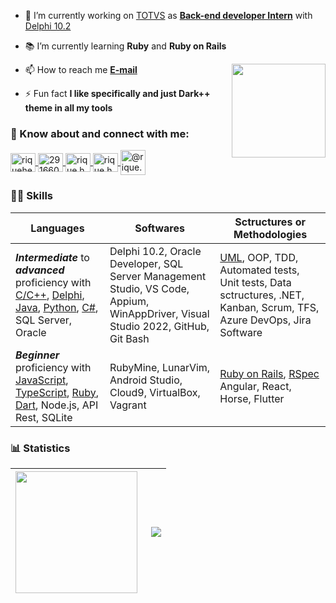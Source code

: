 <!--
![nodejs-seeklogo com](https://user-images.githubusercontent.com/72718207/173165044-03e11168-28ff-4fef-b6f3-bdcf6ef0e97d.svg)
![Oracle_Corporation-Logo wine](https://user-images.githubusercontent.com/72718207/173165141-3efa2696-8ee0-4d05-bb92-1bf3996f4729.svg)
![icons8-microsoft-sql-server-480](https://user-images.githubusercontent.com/72718207/173164942-3c9de351-410a-4f26-9df6-800ab7469157.svg)
![download-icon-typescript+plain-1324760574122087083_0](https://user-images.githubusercontent.com/72718207/173623517-b4876ba9-bee2-4b12-bc76-50397998a2d2.svg)
![atlassian_jira_logo_icon_170511](https://user-images.githubusercontent.com/72718207/174226117-84d3df0f-4c5c-4561-b822-47fc9a3e8abb.svg)
![elixir_lang_logo_icon_169207](https://user-images.githubusercontent.com/72718207/175756991-0de093d2-5215-467a-9abc-21bf130a2815.svg)
![rubymine-seeklogo com](https://user-images.githubusercontent.com/72718207/176729270-3f4916ef-a3fe-4acc-a8ba-3683a7226516.svg)
![Instagram_logo_2016 svg](https://user-images.githubusercontent.com/72718207/189485189-354ad816-d36b-43f6-b5d1-f8bc9bf8e911.png)

-->

- 🔧 I’m currently working on [TOTVS](https://www.totvs.com) as [**Back-end developer Intern**](https://www.linkedin.com/in/riquehen) with [Delphi 10.2](https://github.com/henrique-souza?tab=repositories&q=&type=&language=pascal&sort=)

- 📚 I’m currently learning **Ruby** and **Ruby on Rails**

<!-- Imagem -->
<img align="right" height="150" src="https://i.ibb.co/PhDHQB5/Rodriguez-Typing-At-Desk.gif"/>

- 📫 How to reach me **[E-mail](mailto:h.s.s_henrique@hotmail.com)**

- ⚡ Fun fact **I like specifically and just Dark++ theme in all my tools**

<h3 align="left"> 💬 Know about and connect with me:</h3>
<p>
  <!-- Linkedin -->
  <a href="https://linkedin.com/in/riquehen" target="blank">
    <img align="center" src="https://raw.githubusercontent.com/rahuldkjain/github-profile-readme-generator/master/src/images/icons/Social/linked-in-alt.svg" alt="riquehen" height="30" width="40"/>
  </a>
  <!-- StackOverflow -->
  <a href="https://pt.stackoverflow.com/users/291660/henrique-souza" target="blank">
    <img align="center" src="https://raw.githubusercontent.com/rahuldkjain/github-profile-readme-generator/master/src/images/icons/Social/stack-overflow.svg" alt="291660" height="30" width="40"/>
  </a>
  <a href="https://instagram.com/rique.hen" target="blank">
    <img align="center" src="https://raw.githubusercontent.com/rahuldkjain/github-profile-readme-generator/master/src/images/icons/Social/instagram.svg" alt="rique.hen" height="30" width="40" />
  </a>
  <!-- MS Learn -->
  <a href="https://docs.microsoft.com/pt-br/users/henrique-souza-8745/" target="blank">
    <img align="center" src="https://upload.wikimedia.org/wikipedia/commons/4/44/Microsoft_logo.svg" alt="rique.hen" title="Microsoft Learn" height="30" width="40" />
  </a>
  <!-- Instagram -->
  <a href="https://www.instagram.com/rique.hen/" target="_blank">
    <img align="center" src="https://upload.wikimedia.org/wikipedia/commons/e/e7/Instagram_logo_2016.svg" alt="@rique.hen" height="40" width="40" />
  </a>
</p>
<!-- Go Rails https://gorails.com/users/64010 -->

### 🧙‍♂️ Skills

| Languages  | Softwares | Sctructures or Methodologies |
| ------------- | ------------- | ------------ |
| **_Intermediate_** to **_advanced_** proficiency with [C/C++](https://github.com/henrique-souza?tab=repositories&q=&type=&language=c&sort=), [Delphi](https://github.com/henrique-souza?tab=repositories&q=&type=&language=pascal&sort=), [Java](https://github.com/henrique-souza?tab=repositories&q=&type=&language=java&sort=), [Python](https://github.com/henrique-souza?tab=repositories&q=&type=&language=python&sort=), [C#](https://github.com/henrique-souza?tab=repositories&q=&type=&language=c%23&sort=), SQL Server, Oracle | Delphi 10.2, Oracle Developer, SQL Server Management Studio, VS Code, Appium, WinAppDriver, Visual Studio 2022, GitHub, Git Bash  | [UML](https://github.com/henrique-souza/uml_exercises), OOP, TDD, Automated tests, Unit tests, Data sctructures, .NET, Kanban, Scrum, TFS, Azure DevOps, Jira Software |
| **_Beginner_** proficiency with [JavaScript](https://github.com/henrique-souza?tab=repositories&q=&type=&language=javascript&sort=), [TypeScript](https://github.com/henrique-souza?tab=repositories&q=&type=&language=typescript&sort=), [Ruby](https://github.com/henrique-souza?tab=repositories&q=&type=&language=ruby&sort=), [Dart](https://github.com/henrique-souza?tab=repositories&q=&type=&language=dart&sort=), Node.js, API Rest, SQLite | RubyMine, LunarVim, Android Studio, Cloud9, VirtualBox, Vagrant | [Ruby on Rails](https://github.com/henrique-souza?tab=repositories&q=&type=&language=ruby&sort=), [RSpec](https://github.com/henrique-souza/ruby_and_rails_exercises/tree/main/TDD) Angular, React, Horse, Flutter |

### 📊 Statistics
| <img align="left" height="195" src="https://github-readme-stats.vercel.app/api?username=henrique-souza&theme=ayu-mirage&show_icons=true&hide_title=true"/> | <img align="right" src="https://github-readme-stats.vercel.app/api/top-langs/?username=henrique-souza&theme=ayu-mirage&layout=compact&langs_count=10&count_private=true"/> |
| --- | --- |

<!--
<h1 align="center">Hi 🤙<p></p> I'm Henrique</h1>
<h3 align="center">Always studying and learning.</h3>
<p align="left"> <img src="https://komarev.com/ghpvc/?username=henrique-souza&label=Profile%20views&color=yellow&style=flat" alt="henrique-souza" /> </p>

<p> <img align="center" src="https://github-readme-streak-stats.herokuapp.com/?user=henrique-souza&theme=dark" alt="henrique-souza" /> </p>


<!-- Backup
<img align="right" src="https://github-readme-stats.vercel.app/api/top-langs/?username=henrique-souza&theme=ayu-mirage&layout=compact&langs_count=10&hide=shell,HTML,CSS,cmake,C%2B%2B,less,typescript,dart,swift,kotlin,objective-c"/>


<!--
<p align="center"> <a href="https://github.com/ryo-ma/github-profile-trophy"><img src="https://github-profile-trophy.vercel.app/?username=henrique-souza&theme=dark_dimmed" alt="henrique-souza" /></a> </p>

<!-- <details>
<h3 align="left"> 📄 Languages</h3>
<p>
  <!-- C
  <a href="https://github.com/henrique-souza?tab=repositories&q=&type=&language=c&sort=" target="_blank" rel="noreferrer">
    <img src="https://raw.githubusercontent.com/devicons/devicon/master/icons/c/c-original.svg" alt="c" title="C" width="45" height="45"/>
  </a>
  <!-- Delphi
  <a href="https://github.com/henrique-souza?tab=repositories&q=&type=&language=pascal&sort=" target="_blank" rel="noreferrer">
    <img src="https://upload.wikimedia.org/wikipedia/en/b/b2/Embarcadero_Delphi_10.4_Sydney_Product_Logo_and_Icon.svg" alt="delphi" title="Delphi" width="45" height="45"/>
  </a>
    <!-- Java
  <a href="https://github.com/henrique-souza?tab=repositories&q=&type=&language=java&sort=" target="_blank" rel="noreferrer">
    <img src="https://raw.githubusercontent.com/devicons/devicon/master/icons/java/java-original.svg" alt="java" title="Java" width="45" height="45"/>
  </a>
   <!-- Python
  <a href="https://github.com/henrique-souza?tab=repositories&q=&type=&language=python&sort=" target="_blank" rel="noreferrer">
    <img src="https://raw.githubusercontent.com/devicons/devicon/master/icons/python/python-original.svg" alt="python" title="Python" width="45" height="45"/>
  </a>
  <!-- C#
  <a href="https://github.com/henrique-souza?tab=repositories&q=&type=&language=c%23&sort=" target="_blank" rel="noreferrer">
    <img src="https://raw.githubusercontent.com/devicons/devicon/master/icons/csharp/csharp-original.svg" alt="csharp" title="C#" width="45" height="45"/>
  </a>
  <!-- Ruby
  <a href="https://github.com/henrique-souza?tab=repositories&q=&type=&language=ruby&sort=" target="_blank" rel="noreferrer">
    <img src="https://raw.githubusercontent.com/devicons/devicon/master/icons/ruby/ruby-original.svg" alt="ruby" title="Ruby" width="45" height="45"/>
  </a>
  <!-- JavaScript
  <a href="https://github.com/henrique-souza?tab=repositories&q=&type=&language=javascript&sort=" target="_blank" rel="noreferrer">
    <img src="https://raw.githubusercontent.com/devicons/devicon/master/icons/javascript/javascript-original.svg" alt="javascript" title="JavaScript" width="45" height="45"/>
  </a>
  <!-- Typescript
  <a href="https://github.com/henrique-souza?tab=repositories&q=&type=&language=typescript&sort=" target="_blank" rel="noreferrer">
    <img src="https://user-images.githubusercontent.com/72718207/173623517-b4876ba9-bee2-4b12-bc76-50397998a2d2.svg" alt="typescript" title="Typescript" width="45" height="45"/>
  </a>
  <!-- Dart
  <!-- <a href="https://github.com/henrique-souza?tab=repositories&q=&type=&language=dart&sort=" target="_blank" rel="noreferrer">
    <img src="https://www.vectorlogo.zone/logos/dartlang/dartlang-icon.svg" alt="dart" title="Dart" width="45" height="45"/>
  </a>
  <!-- Elixir
  <!-- <a href="https://github.com/henrique-souza?tab=repositories&q=&type=&language=elixir&sort=" target="_blank" rel="noreferrer">
    <img src="https://user-images.githubusercontent.com/72718207/175756991-0de093d2-5215-467a-9abc-21bf130a2815.svg" alt="Elixir" title="Elixir" width="45" height="45"/>
  </a>
</p>
<h3 align="left"> 🛠️ Tools</h3>
<p>
  <!-- Selenium
  <a href="https://www.selenium.dev" target="_blank" rel="noreferrer">
    <img src="https://raw.githubusercontent.com/detain/svg-logos/780f25886640cef088af994181646db2f6b1a3f8/svg/selenium-logo.svg" alt="selenium" title="Selenium framework" width="45" height="45"/>
  </a>
  <!-- Azure
  <a href="https://azure.microsoft.com/en-in/" target="_blank" rel="noreferrer">
    <img src="https://www.vectorlogo.zone/logos/microsoft_azure/microsoft_azure-icon.svg" alt="azure" title="Azure DevOps" width="40" height="40"/>
  </a>
  <!-- Git
  <a href="https://git-scm.com/" target="_blank" rel="noreferrer">
    <img src="https://www.vectorlogo.zone/logos/git-scm/git-scm-icon.svg" alt="git" title="Git" width="45" height="45"/>
  </a>
  <!-- Flutter
  <!-- <a href="https://flutter.dev" target="_blank" rel="noreferrer">
    <img src="https://www.vectorlogo.zone/logos/flutterio/flutterio-icon.svg" alt="flutter" title="Flutter framework" width="45" height="45"/>
  </a>
  <!-- MSSQL
  <a href="https://www.microsoft.com/en-us/sql-server" target="_blank" rel="noreferrer">
    <img src="https://user-images.githubusercontent.com/72718207/173164942-3c9de351-410a-4f26-9df6-800ab7469157.svg" alt="mssql" title="SQL Server" width="45" height="45"/>
  </a>
  <!-- Node.JS
  <a href="https://nodejs.org" target="_blank" rel="noreferrer">
    <img src="https://user-images.githubusercontent.com/72718207/173165044-03e11168-28ff-4fef-b6f3-bdcf6ef0e97d.svg" alt="nodejs" title="Node.JS" width="45" height="45"/>
  </a>
  <!-- Oracle
  <a href="https://www.oracle.com/" target="_blank" rel="noreferrer">
    <img src="https://upload.wikimedia.org/wikipedia/commons/5/50/Oracle_logo.svg" alt="oracle" title="Oracle SGBD" width="45" height="45"/>
  </a>
  <!-- Arch Linux
  <a href="https://archlinux.org/" target="_blank" rel="noreferrer">
    <img src="https://github.com/JotaRandom/archlinux-artwork/blob/master/icons/archlinux-icon-crystal-128.svg" alt="linux" title="Arch Linux" width="45" height="45"/>
  </a>
  <!-- .NET
  <a href="https://github.com/henrique-souza?tab=repositories&q=&type=&language=c%23&sort=" target="_blank" rel="noreferrer">
    <img src="https://cdn.jsdelivr.net/gh/devicons/devicon/icons/dot-net/dot-net-original.svg" alt="dotnet" title=".NET framework" width="45" height="45"/>
  </a>
  <!-- Rails
  <a href="https://github.com/henrique-souza?tab=repositories&q=&type=&language=ruby&sort=" target="_blank" rel="noreferrer">
    <img src="https://www.spaceo.ca/wp-content/uploads/2020/12/startup_log.svg" alt="rails" title="Rails framework" width="45" height="45"/>
  </a>
  <!-- RubyMine
  <a href="https://github.com/henrique-souza?tab=repositories&q=&type=&language=ruby&sort=" target="_blank" rel="noreferrer">
    <img src="https://user-images.githubusercontent.com/72718207/176729270-3f4916ef-a3fe-4acc-a8ba-3683a7226516.svg" alt="RubyMine" title="RubyMine IDE" width="45" height="45"/>
  </a>
  <!-- Atlassian Jira
  <a href="https://www.atlassian.com/br/software/jira" target="_blank" rel="noreferrer">
    <img src="https://user-images.githubusercontent.com/72718207/174226117-84d3df0f-4c5c-4561-b822-47fc9a3e8abb.svg" alt="Atlassian Jira" title="Atlassian Jira" width="45" height="45"/>
  </a>
  <!-- UML 2.0
  <a href="https://github.com/henrique-souza/uml_exercises" target="_blank" rel="noreferrer">
    <img src="https://upload.wikimedia.org/wikipedia/commons/d/d5/UML_logo.svg" alt="UML 2.0" title="UML" width="45" height="45"/>
  </a>
</p>
</details> -->
